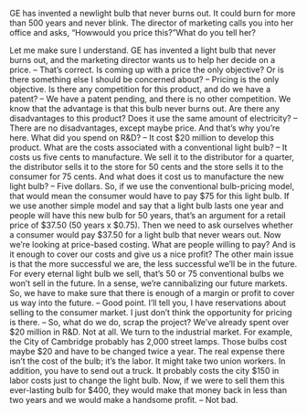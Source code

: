 GE has invented a newlight bulb that never burns out. It could burn for more than 500 years and never blink. The director of marketing
calls you into her office and asks, “Howwould you price this?”What do you tell her?


Let me make sure I understand. GE has invented a light bulb that never burns out, and the marketing director wants us to help her
decide on a price.
– That’s correct.
Is coming up with a price the only objective? Or is there something else I should be concerned about?
– Pricing is the only objective.
Is there any competition for this product, and do we have a patent?
– We have a patent pending, and there is no other competition.
We know that the advantage is that this bulb never burns out. Are there any disadvantages to this product? Does it use the same
amount of electricity?
– There are no disadvantages, except maybe price. And that’s why you’re here. What did you spend on R&D?
– It cost $20 million to develop this product.
What are the costs associated with a conventional light bulb?
– It costs us five cents to manufacture. We sell it to the distributor for a quarter, the distributor sells it to the store for 50 cents and the store sells
it to the consumer for 75 cents.
And what does it cost us to manufacture the new light bulb?
– Five dollars.
So, if we use the conventional bulb-pricing model, that would mean the consumer would have to pay $75 for this light bulb. If we use
another simple model and say that a light bulb lasts one year and people will have this new bulb for 50 years, that’s an argument for a
retail price of $37.50 (50 years x $0.75). Then we need to ask ourselves whether a consumer would pay $37.50 for a light bulb that
never wears out. Now we’re looking at price-based costing. What are people willing to pay? And is it enough to cover our costs and
give us a nice profit?
The other main issue is that the more successful we are, the less successful we’ll be in the future. For every eternal light bulb we sell,
that’s 50 or 75 conventional bulbs we won’t sell in the future. In a sense, we’re cannibalizing our future markets. So, we have to make
sure that there is enough of a margin or profit to cover us way into the future.
– Good point.
I’ll tell you, I have reservations about selling to the consumer market. I just don’t think the opportunity for pricing is there.
– So, what do we do, scrap the project? We’ve already spent over $20 million in R&D.
Not at all. We turn to the industrial market. For example, the City of Cambridge probably has 2,000 street lamps. Those bulbs cost
maybe $20 and have to be changed twice a year. The real expense there isn’t the cost of the bulb; it’s the labor. It might take two
union workers. In addition, you have to send out a truck. It probably costs the city $150 in labor costs just to change the light bulb.
Now, if we were to sell them this ever-lasting bulb for $400, they would make that money back in less than two years and we would
make a handsome profit.
– Not bad.
